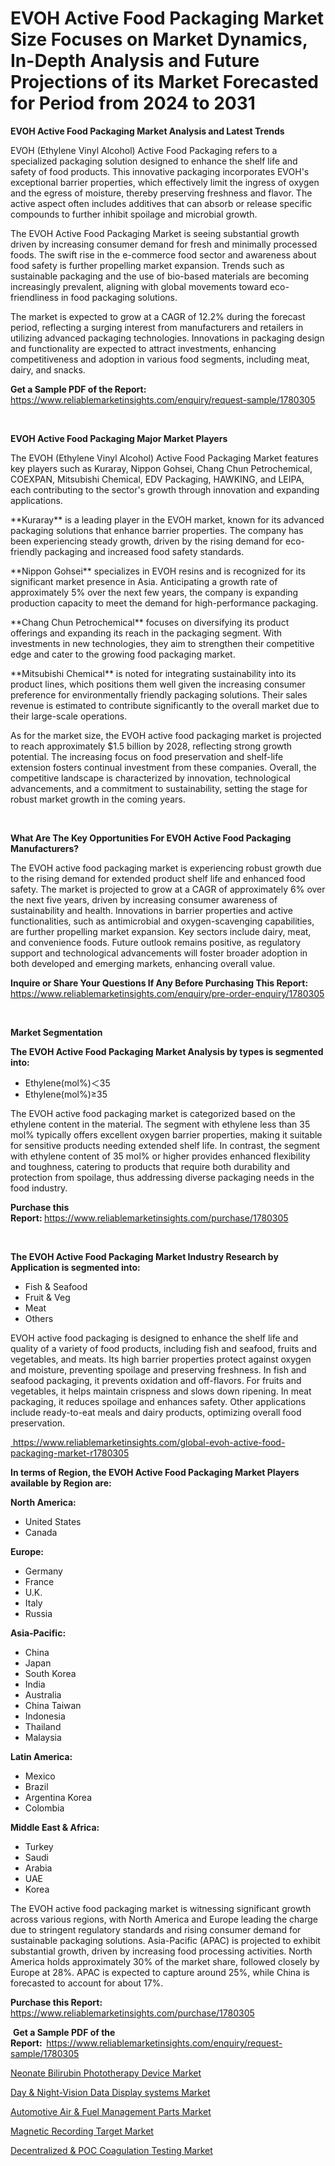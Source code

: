 <p><h1>EVOH Active Food Packaging Market Size Focuses on Market Dynamics, In-Depth Analysis and Future Projections of its Market Forecasted for Period from 2024 to 2031</h1></p><p><strong>EVOH Active Food Packaging Market Analysis and Latest Trends</strong></p>
<p><p>EVOH (Ethylene Vinyl Alcohol) Active Food Packaging refers to a specialized packaging solution designed to enhance the shelf life and safety of food products. This innovative packaging incorporates EVOH's exceptional barrier properties, which effectively limit the ingress of oxygen and the egress of moisture, thereby preserving freshness and flavor. The active aspect often includes additives that can absorb or release specific compounds to further inhibit spoilage and microbial growth.</p><p>The EVOH Active Food Packaging Market is seeing substantial growth driven by increasing consumer demand for fresh and minimally processed foods. The swift rise in the e-commerce food sector and awareness about food safety is further propelling market expansion. Trends such as sustainable packaging and the use of bio-based materials are becoming increasingly prevalent, aligning with global movements toward eco-friendliness in food packaging solutions.</p><p>The market is expected to grow at a CAGR of 12.2% during the forecast period, reflecting a surging interest from manufacturers and retailers in utilizing advanced packaging technologies. Innovations in packaging design and functionality are expected to attract investments, enhancing competitiveness and adoption in various food segments, including meat, dairy, and snacks.</p></p>
<p><strong>Get a Sample PDF of the Report:&nbsp;</strong> <a href="https://www.reliablemarketinsights.com/enquiry/request-sample/1780305?utm_campaign=1338&utm_medium=2&utm_source=Github&utm_content=ia&utm_term=13102024&utm_id=evoh-active-food-packaging">https://www.reliablemarketinsights.com/enquiry/request-sample/1780305</a></p>
<p>&nbsp;</p>
<p><strong>EVOH Active Food Packaging Major Market Players</strong></p>
<p><p>The EVOH (Ethylene Vinyl Alcohol) Active Food Packaging Market features key players such as Kuraray, Nippon Gohsei, Chang Chun Petrochemical, COEXPAN, Mitsubishi Chemical, EDV Packaging, HAWKING, and LEIPA, each contributing to the sector's growth through innovation and expanding applications.</p><p>**Kuraray** is a leading player in the EVOH market, known for its advanced packaging solutions that enhance barrier properties. The company has been experiencing steady growth, driven by the rising demand for eco-friendly packaging and increased food safety standards.</p><p>**Nippon Gohsei** specializes in EVOH resins and is recognized for its significant market presence in Asia. Anticipating a growth rate of approximately 5% over the next few years, the company is expanding production capacity to meet the demand for high-performance packaging.</p><p>**Chang Chun Petrochemical** focuses on diversifying its product offerings and expanding its reach in the packaging segment. With investments in new technologies, they aim to strengthen their competitive edge and cater to the growing food packaging market.</p><p>**Mitsubishi Chemical** is noted for integrating sustainability into its product lines, which positions them well given the increasing consumer preference for environmentally friendly packaging solutions. Their sales revenue is estimated to contribute significantly to the overall market due to their large-scale operations.</p><p>As for the market size, the EVOH active food packaging market is projected to reach approximately $1.5 billion by 2028, reflecting strong growth potential. The increasing focus on food preservation and shelf-life extension fosters continual investment from these companies. Overall, the competitive landscape is characterized by innovation, technological advancements, and a commitment to sustainability, setting the stage for robust market growth in the coming years.</p></p>
<p>&nbsp;</p>
<p><strong>What Are The Key Opportunities For EVOH Active Food Packaging Manufacturers?</strong></p>
<p><p>The EVOH active food packaging market is experiencing robust growth due to the rising demand for extended product shelf life and enhanced food safety. The market is projected to grow at a CAGR of approximately 6% over the next five years, driven by increasing consumer awareness of sustainability and health. Innovations in barrier properties and active functionalities, such as antimicrobial and oxygen-scavenging capabilities, are further propelling market expansion. Key sectors include dairy, meat, and convenience foods. Future outlook remains positive, as regulatory support and technological advancements will foster broader adoption in both developed and emerging markets, enhancing overall value.</p></p>
<p><strong>Inquire or Share Your Questions If Any Before Purchasing This Report:</strong> <a href="https://www.reliablemarketinsights.com/enquiry/pre-order-enquiry/1780305?utm_campaign=1338&utm_medium=2&utm_source=Github&utm_content=ia&utm_term=13102024&utm_id=evoh-active-food-packaging">https://www.reliablemarketinsights.com/enquiry/pre-order-enquiry/1780305</a></p>
<p>&nbsp;</p>
<p><strong>Market Segmentation</strong></p>
<p><strong>The EVOH Active Food Packaging Market Analysis by types is segmented into:</strong></p>
<p><ul><li>Ethylene(mol%)＜35</li><li>Ethylene(mol%)≥35</li></ul></p>
<p><p>The EVOH active food packaging market is categorized based on the ethylene content in the material. The segment with ethylene less than 35 mol% typically offers excellent oxygen barrier properties, making it suitable for sensitive products needing extended shelf life. In contrast, the segment with ethylene content of 35 mol% or higher provides enhanced flexibility and toughness, catering to products that require both durability and protection from spoilage, thus addressing diverse packaging needs in the food industry.</p></p>
<p><strong>Purchase this Report:&nbsp;</strong><a href="https://www.reliablemarketinsights.com/purchase/1780305?utm_campaign=1338&utm_medium=2&utm_source=Github&utm_content=ia&utm_term=13102024&utm_id=evoh-active-food-packaging">https://www.reliablemarketinsights.com/purchase/1780305</a></p>
<p>&nbsp;</p>
<p><strong>The EVOH Active Food Packaging Market Industry Research by Application is segmented into:</strong></p>
<p><ul><li>Fish & Seafood</li><li>Fruit & Veg</li><li>Meat</li><li>Others</li></ul></p>
<p><p>EVOH active food packaging is designed to enhance the shelf life and quality of a variety of food products, including fish and seafood, fruits and vegetables, and meats. Its high barrier properties protect against oxygen and moisture, preventing spoilage and preserving freshness. In fish and seafood packaging, it prevents oxidation and off-flavors. For fruits and vegetables, it helps maintain crispness and slows down ripening. In meat packaging, it reduces spoilage and enhances safety. Other applications include ready-to-eat meals and dairy products, optimizing overall food preservation.</p></p>
<p><a href="https://www.reliablemarketinsights.com/global-evoh-active-food-packaging-market-r1780305?utm_campaign=1338&utm_medium=2&utm_source=Github&utm_content=ia&utm_term=13102024&utm_id=evoh-active-food-packaging">&nbsp;https://www.reliablemarketinsights.com/global-evoh-active-food-packaging-market-r1780305</a></p>
<p><strong>In terms of Region, the EVOH Active Food Packaging Market Players available by Region are:</strong></p>
<p>
    <p> <strong> North America: </strong>
        <ul>
            <li>United States</li>
            <li>Canada</li>
        </ul>
        </p> 
    <p> <strong> Europe: </strong>
        <ul>
            <li>Germany</li>
            <li>France</li>
            <li>U.K.</li>
            <li>Italy</li>
            <li>Russia</li>
        </ul>
        </p> 
    <p> <strong> Asia-Pacific: </strong>
        <ul>
            <li>China</li>
            <li>Japan</li>
            <li>South Korea</li>
            <li>India</li>
            <li>Australia</li>
            <li>China Taiwan</li>
            <li>Indonesia</li>
            <li>Thailand</li>
            <li>Malaysia</li>
        </ul>
        </p> 
    <p> <strong> Latin America: </strong>
        <ul>
            <li>Mexico</li>
            <li>Brazil</li>
            <li>Argentina Korea</li>
            <li>Colombia</li>
        </ul>
        </p> 
    <p> <strong> Middle East & Africa: </strong>
        <ul>
            <li>Turkey</li>
            <li>Saudi</li>
            <li>Arabia</li>
            <li>UAE</li>
            <li>Korea</li>
        </ul>
    </p>
    </p>
<p><p>The EVOH active food packaging market is witnessing significant growth across various regions, with North America and Europe leading the charge due to stringent regulatory standards and rising consumer demand for sustainable packaging solutions. Asia-Pacific (APAC) is projected to exhibit substantial growth, driven by increasing food processing activities. North America holds approximately 30% of the market share, followed closely by Europe at 28%. APAC is expected to capture around 25%, while China is forecasted to account for about 17%.</p></p>
<p><strong>Purchase this Report: </strong><a href="https://www.reliablemarketinsights.com/purchase/1780305?utm_campaign=1338&utm_medium=2&utm_source=Github&utm_content=ia&utm_term=13102024&utm_id=evoh-active-food-packaging">https://www.reliablemarketinsights.com/purchase/1780305</a></p>
<p>&nbsp;<strong>Get a Sample PDF of the Report:&nbsp;&nbsp;</strong><a href="https://www.reliablemarketinsights.com/enquiry/request-sample/1780305?utm_campaign=1338&utm_medium=2&utm_source=Github&utm_content=ia&utm_term=13102024&utm_id=evoh-active-food-packaging">https://www.reliablemarketinsights.com/enquiry/request-sample/1780305</a></p>
<p><strong></strong></p>
<p><p><a href="https://github.com/provorikovar/Market-Research-Report-List-6/blob/main/neonate-bilirubin-phototherapy-device-market.md?utm_campaign=1338&utm_medium=2&utm_source=Github&utm_content=ia&utm_term=13102024&utm_id=evoh-active-food-packaging">Neonate Bilirubin Phototherapy Device Market</a></p><p><a href="https://www.linkedin.com/pulse/day-night-vision-data-display-systems-market-penetration-strategies-zxsnc?utm_campaign=1338&utm_medium=2&utm_source=Github&utm_content=ia&utm_term=13102024&utm_id=evoh-active-food-packaging">Day & Night-Vision Data Display systems Market</a></p><p><a href="https://www.linkedin.com/pulse/global-automotive-air-fuel-management-parts-market-pulse-trends-9bzkc?utm_campaign=1338&utm_medium=2&utm_source=Github&utm_content=ia&utm_term=13102024&utm_id=evoh-active-food-packaging">Automotive Air & Fuel Management Parts Market</a></p><p><a href="https://www.linkedin.com/pulse/booming-magnetic-recording-target-market-sector-analysis-growth-me1yc?utm_campaign=1338&utm_medium=2&utm_source=Github&utm_content=ia&utm_term=13102024&utm_id=evoh-active-food-packaging">Magnetic Recording Target Market</a></p><p><a href="https://www.linkedin.com/pulse/decentralized-poc-coagulation-testing-market-shifts-strategic-x1ite?utm_campaign=1338&utm_medium=2&utm_source=Github&utm_content=ia&utm_term=13102024&utm_id=evoh-active-food-packaging">Decentralized & POC Coagulation Testing Market</a></p></p>